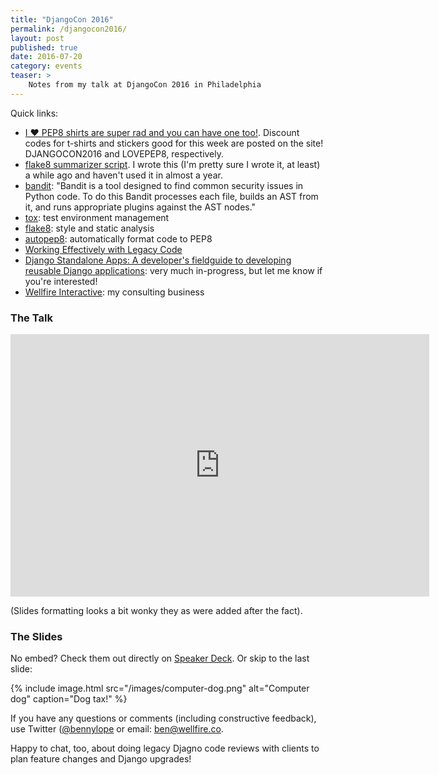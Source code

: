 ```yaml
---
title: "DjangoCon 2016"
permalink: /djangocon2016/
layout: post
published: true
date: 2016-07-20
category: events
teaser: >
    Notes from my talk at DjangoCon 2016 in Philadelphia
---
```


Quick links:

* [I ❤️ PEP8 shirts are super rad and you can have one too!](https://store.py-shirt.com/). Discount codes for t-shirts and stickers good for this week are posted on the site! DJANGOCON2016 and LOVEPEP8, respectively.
* [flake8 summarizer script](https://gist.github.com/bennylope/0668fabc8eeb7d8a474bf7a1b3cd5c16). I wrote this (I'm pretty sure I wrote it, at least) a while ago and haven't used it in almost a year.
* [bandit](https://pypi.python.org/pypi/bandit): "Bandit is a tool designed to find common security issues in Python code. To do this Bandit processes each file, builds an AST from it, and runs appropriate plugins against the AST nodes."
* [tox](http://tox.readthedocs.io/en/latest/): test environment management
* [flake8](https://flake8.readthedocs.io/en/latest/): style and static analysis
* [autopep8](https://pypi.python.org/pypi/autopep8): automatically format code to PEP8
* [Working Effectively with Legacy Code](https://www.amazon.com/Working-Effectively-Legacy-Robert-Martin-ebook/dp/B005OYHF0A?ie=UTF8&tag=duckduckgo-ffab-20#navbar)
* [Django Standalone Apps: A developer's fieldguide to developing reusable Django applications](https://leanpub.com/standalone-django-apps): very much in-progress, but let me know if you're interested!
* [Wellfire Interactive](https://wellfire.co/): my consulting business

### The Talk

<iframe width="670" height="420" src="https://www.youtube.com/embed/16x6AOmSOFQ" frameborder="0" allowfullscreen></iframe>

(Slides formatting looks a bit wonky they as were added after the fact).

### The Slides

<script async class="speakerdeck-embed" data-id="59c4e2ad5a0b4e6fb7b14796c7de7c42" data-ratio="1.33333333333333" src="//speakerdeck.com/assets/embed.js"></script>

No embed? Check them out directly on [Speaker
Deck](https://speakerdeck.com/bennylope/this-old-pony-working-with-legacy-django-projects). Or skip to the last slide:

{% include image.html src="/images/computer-dog.png" alt="Computer dog" caption="Dog tax!" %}

If you have any questions or comments (including constructive feedback),
use Twitter ([@bennylope](https://twitter.com/bennylope) or email:
ben@wellfire.co.

Happy to chat, too, about doing legacy Djagno code reviews with clients
to plan feature changes and Django upgrades!

